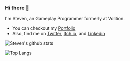 ### Hi there 👋

I'm Steven, an Gameplay Programmer formerly at Volition.

- You can checkout my [Portfolio](https://stevendrovie.com)
- Also, find me on [Twitter](https://twitter.com/sdrovie), [Itch.io](https://nightangel47.itch.io), and [Linkedin](https://www.linkedin.com/in/sdrovie)

![Steven's github stats](https://github-readme-stats.vercel.app/api?username=NightAngel47&count_private=true&show_icons=true&theme=blue-green)

![Top Langs](https://github-readme-stats.vercel.app/api/top-langs/?username=NightAngel47&layout=compact&theme=blue-green&count_private=true)
